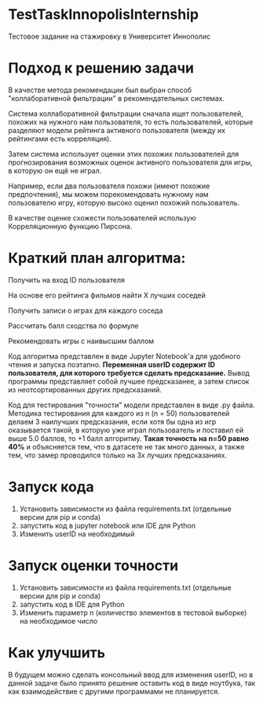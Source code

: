 # TestTaskInnopolisInternship
Тестовое задание на стажировку в Университет Иннополис

# Подход к решению задачи
В качестве метода рекомендации был выбран способ "коллаборативной фильтрации" в рекомендательных системах.

Система коллаборативной фильтрации сначала ищет пользователей, похожих на нужного нам пользователя, то есть пользователей, которые разделяют модели рейтинга активного пользователя (между их рейтингами есть корреляция). 

Затем система использует оценки этих похожих пользователей для прогнозирования возможных оценок активного пользователя для игры, в которую он ещё не играл. 

Например, если два пользователя похожи (имеют похожие предпочтения), мы можем порекомендовать нужному нам пользователю игру, которую высоко оценил похожий пользователь.

В качестве оценке схожести пользователей использую Корреляционную функцию Пирсона.

# Краткий план алгоритма:
  Получить на вход ID пользователя
  
  На основе его рейтинга фильмов найти X лучших соседей
  
  Получить записи о играх для каждого соседа
  
  Рассчитать балл сходства по формуле
  
  Рекомендовать игры с наивысшим баллом
  
 Код алгоритма представлен в виде Jupyter Notebook'a для удобного чтения и запуска поэтапно.
 **Переменная userID содержит ID пользователя, для которого требуется сделать предсказание.**
 Вывод программы представляет собой лучшее предсказанее, а затем список из неотсортированных других предсказаний.
  
 Код для тестирования "точности" модели представлен в виде .py файла.
 Методика тестирования для каждого из n (n = 50) пользователей делаем 3 наилучших предсказания, если хотя бы одна из игр оказывается такой, в которую уже играл пользователь и поставил ей выше 5.0 баллов, то +1 балл алгоритму.
 **Такая точность на n=50 равно 40%** и объясняется тем, что в датасете не так много данных, а также тем, что замер проводился только на 3х лучших предсказаниях.
 
# Запуск кода
1) Установить зависимости из файла requirements.txt (отдельные версии для pip и conda)
2) запустить код в jupyter notebook или IDE для Python
3) Изменить userID на необходимый

# Запуск оценки точности
1) Установить зависимости из файла requirements.txt (отдельные версии для pip и conda)
2) запустить код в IDE для Python
3) Изменить параметр n (количество элементов в тестовой выборке) на необходимое число

# Как улучшить
В будущем можно сделать консольный ввод для изменения userID, но в данной задаче было принято решение оставить код в виде ноутбука, так как взаимодействие с другими программами не планируется. 
